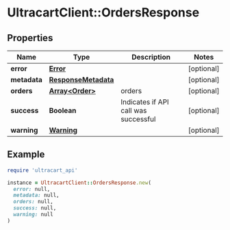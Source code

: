 # UltracartClient::OrdersResponse

## Properties

| Name | Type | Description | Notes |
| ---- | ---- | ----------- | ----- |
| **error** | [**Error**](Error.md) |  | [optional] |
| **metadata** | [**ResponseMetadata**](ResponseMetadata.md) |  | [optional] |
| **orders** | [**Array&lt;Order&gt;**](Order.md) | orders | [optional] |
| **success** | **Boolean** | Indicates if API call was successful | [optional] |
| **warning** | [**Warning**](Warning.md) |  | [optional] |

## Example

```ruby
require 'ultracart_api'

instance = UltracartClient::OrdersResponse.new(
  error: null,
  metadata: null,
  orders: null,
  success: null,
  warning: null
)
```

